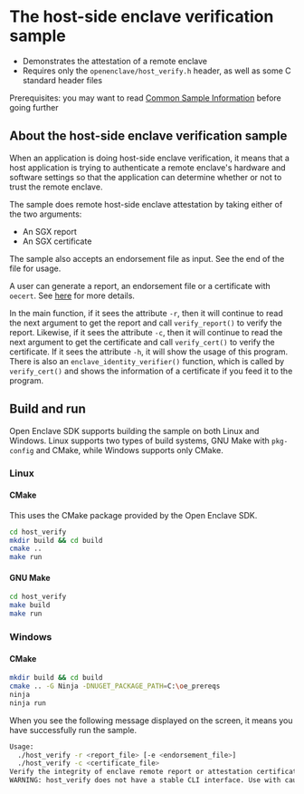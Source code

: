 
# The host-side enclave verification sample

- Demonstrates the attestation of a remote enclave
- Requires only the `openenclave/host_verify.h` header, as well as some C standard header files

Prerequisites: you may want to read [Common Sample Information](../README.md#common-sample-information) before going further

## About the host-side enclave verification sample

When an application is doing host-side enclave verification, it means that a host application is trying to authenticate a remote enclave's hardware and software settings so that the application can determine whether or not to trust the remote enclave.

The sample does remote host-side enclave attestation by taking either of the two arguments:

- An SGX report
- An SGX certificate

The sample also accepts an endorsement file as input. See the end of the file for usage.

A user can generate a report, an endorsement file or a certificate with `oecert`. See [here](https://github.com/openenclave/openenclave/blob/master/tests/tools/oecert/README.md) for more details.

In the main function, if it sees the attribute `-r`, then it will continue to read the next argument to get the report and call `verify_report()` to verify the report.
Likewise, if it sees the attribute `-c`, then it will continue to read the next argument to get the certificate and call `verify_cert()` to verify the certificate.
If it sees the attribute `-h`, it will show the usage of this program.
There is also an `enclave_identity_verifier()` function, which is called by `verify_cert()` and shows the information of a certificate if you feed it to the program.

## Build and run

Open Enclave SDK supports building the sample on both Linux and Windows.
Linux supports two types of build systems, GNU Make with `pkg-config` and CMake,
while Windows supports only CMake.

### Linux

#### CMake

This uses the CMake package provided by the Open Enclave SDK.

```bash
cd host_verify
mkdir build && cd build
cmake ..
make run
```

#### GNU Make

```bash
cd host_verify
make build
make run
```

### Windows

#### CMake

```bash
mkdir build && cd build
cmake .. -G Ninja -DNUGET_PACKAGE_PATH=C:\oe_prereqs
ninja
ninja run
```

When you see the following message displayed on the screen, it means you have successfully run the sample.

```bash
Usage:
  ./host_verify -r <report_file> [-e <endorsement_file>]
  ./host_verify -c <certificate_file>
Verify the integrity of enclave remote report or attestation certificate.
WARNING: host_verify does not have a stable CLI interface. Use with caution.
```
